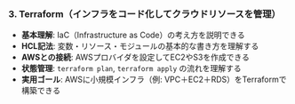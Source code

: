 ### 3. Terraform（インフラをコード化してクラウドリソースを管理）

* **基本理解**: IaC（Infrastructure as Code）の考え方を説明できる
* **HCL記法**: 変数・リソース・モジュールの基本的な書き方を理解する
* **AWSとの接続**: AWSプロバイダを設定してEC2やS3を作成できる
* **状態管理**: `terraform plan`, `terraform apply` の流れを理解する
* **実用ゴール**: AWSに小規模インフラ（例: VPC＋EC2＋RDS）をTerraformで構築できる
